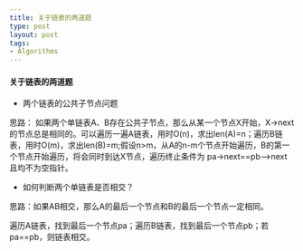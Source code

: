 ```yaml
--- 
title: 关于链表的两道题
type: post
layout: post
tags: 
- Algorithms
---
```


#### 关于链表的两道题

 -  两个链表的公共子节点问题

思路： 如果两个单链表A、B存在公共子节点，那么从某一个节点X开始，X->next的节点总是相同的。可以遍历一遍A链表，用时O(n)，求出len(A)=n；遍历B链表，用时O(m)，求出len(B)=m;假设n>m，从A的n-m个节点开始遍历，B的第一个节点开始遍历，将会同时到达X节点，遍历终止条件为 pa->next==pb-->next且均不为空指针。

 - 如何判断两个单链表是否相交？

思路：如果AB相交，那么A的最后一个节点和B的最后一个节点一定相同。

遍历A链表，找到最后一个节点pa；遍历B链表，找到最后一个节点pb；若pa==pb，则链表相交。